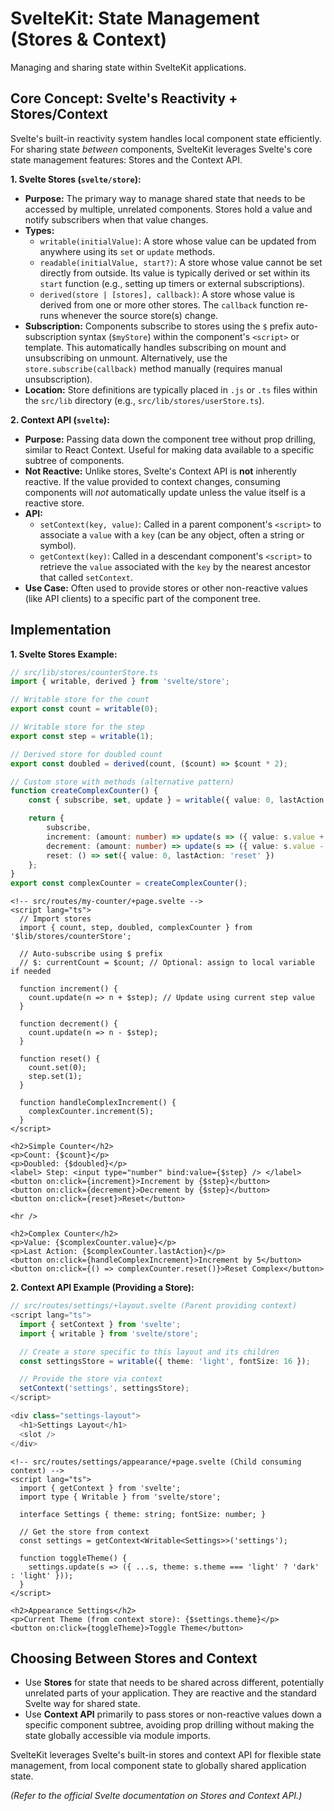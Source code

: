 # SvelteKit: State Management (Stores & Context)

Managing and sharing state within SvelteKit applications.

## Core Concept: Svelte's Reactivity + Stores/Context

Svelte's built-in reactivity system handles local component state efficiently. For sharing state *between* components, SvelteKit leverages Svelte's core state management features: Stores and the Context API.

**1. Svelte Stores (`svelte/store`):**

*   **Purpose:** The primary way to manage shared state that needs to be accessed by multiple, unrelated components. Stores hold a value and notify subscribers when that value changes.
*   **Types:**
    *   `writable(initialValue)`: A store whose value can be updated from anywhere using its `set` or `update` methods.
    *   `readable(initialValue, start?)`: A store whose value cannot be set directly from outside. Its value is typically derived or set within its `start` function (e.g., setting up timers or external subscriptions).
    *   `derived(store | [stores], callback)`: A store whose value is derived from one or more other stores. The `callback` function re-runs whenever the source store(s) change.
*   **Subscription:** Components subscribe to stores using the `$` prefix auto-subscription syntax (`$myStore`) within the component's `<script>` or template. This automatically handles subscribing on mount and unsubscribing on unmount. Alternatively, use the `store.subscribe(callback)` method manually (requires manual unsubscription).
*   **Location:** Store definitions are typically placed in `.js` or `.ts` files within the `src/lib` directory (e.g., `src/lib/stores/userStore.ts`).

**2. Context API (`svelte`):**

*   **Purpose:** Passing data down the component tree without prop drilling, similar to React Context. Useful for making data available to a specific subtree of components.
*   **Not Reactive:** Unlike stores, Svelte's Context API is **not** inherently reactive. If the value provided to context changes, consuming components will *not* automatically update unless the value itself is a reactive store.
*   **API:**
    *   `setContext(key, value)`: Called in a parent component's `<script>` to associate a `value` with a `key` (can be any object, often a string or symbol).
    *   `getContext(key)`: Called in a descendant component's `<script>` to retrieve the `value` associated with the `key` by the nearest ancestor that called `setContext`.
*   **Use Case:** Often used to provide stores or other non-reactive values (like API clients) to a specific part of the component tree.

## Implementation

**1. Svelte Stores Example:**

```typescript
// src/lib/stores/counterStore.ts
import { writable, derived } from 'svelte/store';

// Writable store for the count
export const count = writable(0);

// Writable store for the step
export const step = writable(1);

// Derived store for doubled count
export const doubled = derived(count, ($count) => $count * 2);

// Custom store with methods (alternative pattern)
function createComplexCounter() {
	const { subscribe, set, update } = writable({ value: 0, lastAction: '' });

	return {
		subscribe,
		increment: (amount: number) => update(s => ({ value: s.value + amount, lastAction: 'increment' })),
		decrement: (amount: number) => update(s => ({ value: s.value - amount, lastAction: 'decrement' })),
		reset: () => set({ value: 0, lastAction: 'reset' })
	};
}
export const complexCounter = createComplexCounter();

```

```svelte
<!-- src/routes/my-counter/+page.svelte -->
<script lang="ts">
  // Import stores
  import { count, step, doubled, complexCounter } from '$lib/stores/counterStore';

  // Auto-subscribe using $ prefix
  // $: currentCount = $count; // Optional: assign to local variable if needed

  function increment() {
    count.update(n => n + $step); // Update using current step value
  }

  function decrement() {
    count.update(n => n - $step);
  }

  function reset() {
    count.set(0);
    step.set(1);
  }

  function handleComplexIncrement() {
    complexCounter.increment(5);
  }
</script>

<h2>Simple Counter</h2>
<p>Count: {$count}</p>
<p>Doubled: {$doubled}</p>
<label> Step: <input type="number" bind:value={$step} /> </label>
<button on:click={increment}>Increment by {$step}</button>
<button on:click={decrement}>Decrement by {$step}</button>
<button on:click={reset}>Reset</button>

<hr />

<h2>Complex Counter</h2>
<p>Value: {$complexCounter.value}</p>
<p>Last Action: {$complexCounter.lastAction}</p>
<button on:click={handleComplexIncrement}>Increment by 5</button>
<button on:click={() => complexCounter.reset()}>Reset Complex</button>

```

**2. Context API Example (Providing a Store):**

```typescript
// src/routes/settings/+layout.svelte (Parent providing context)
<script lang="ts">
  import { setContext } from 'svelte';
  import { writable } from 'svelte/store';

  // Create a store specific to this layout and its children
  const settingsStore = writable({ theme: 'light', fontSize: 16 });

  // Provide the store via context
  setContext('settings', settingsStore);
</script>

<div class="settings-layout">
  <h1>Settings Layout</h1>
  <slot />
</div>
```

```svelte
<!-- src/routes/settings/appearance/+page.svelte (Child consuming context) -->
<script lang="ts">
  import { getContext } from 'svelte';
  import type { Writable } from 'svelte/store';

  interface Settings { theme: string; fontSize: number; }

  // Get the store from context
  const settings = getContext<Writable<Settings>>('settings');

  function toggleTheme() {
    settings.update(s => ({ ...s, theme: s.theme === 'light' ? 'dark' : 'light' }));
  }
</script>

<h2>Appearance Settings</h2>
<p>Current Theme (from context store): {$settings.theme}</p>
<button on:click={toggleTheme}>Toggle Theme</button>
```

## Choosing Between Stores and Context

*   Use **Stores** for state that needs to be shared across different, potentially unrelated parts of your application. They are reactive and the standard Svelte way for shared state.
*   Use **Context API** primarily to pass stores or non-reactive values down a specific component subtree, avoiding prop drilling without making the state globally accessible via module imports.

SvelteKit leverages Svelte's built-in stores and context API for flexible state management, from local component state to globally shared application state.

*(Refer to the official Svelte documentation on Stores and Context API.)*